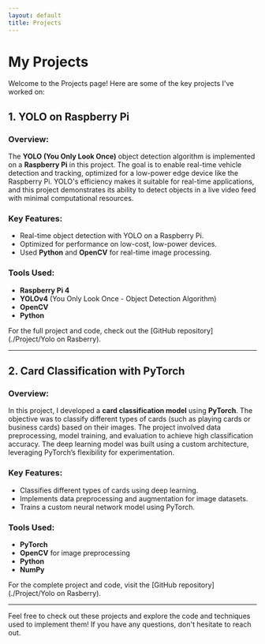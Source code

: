 ```yaml
---
layout: default
title: Projects
---
```


# My Projects

Welcome to the Projects page! Here are some of the key projects I've worked on:

## 1. YOLO on Raspberry Pi

### Overview:
The **YOLO (You Only Look Once)** object detection algorithm is implemented on a **Raspberry Pi** in this project. The goal is to enable real-time vehicle detection and tracking, optimized for a low-power edge device like the Raspberry Pi. YOLO's efficiency makes it suitable for real-time applications, and this project demonstrates its ability to detect objects in a live video feed with minimal computational resources.

### Key Features:
- Real-time object detection with YOLO on a Raspberry Pi.
- Optimized for performance on low-cost, low-power devices.
- Used **Python** and **OpenCV** for real-time image processing.

### Tools Used:
- **Raspberry Pi 4**
- **YOLOv4** (You Only Look Once - Object Detection Algorithm)
- **OpenCV**
- **Python**

For the full project and code, check out the [GitHub repository](./Project/Yolo on Rasberry).

---

## 2. Card Classification with PyTorch

### Overview:
In this project, I developed a **card classification model** using **PyTorch**. The objective was to classify different types of cards (such as playing cards or business cards) based on their images. The project involved data preprocessing, model training, and evaluation to achieve high classification accuracy. The deep learning model was built using a custom architecture, leveraging PyTorch’s flexibility for experimentation.

### Key Features:
- Classifies different types of cards using deep learning.
- Implements data preprocessing and augmentation for image datasets.
- Trains a custom neural network model using PyTorch.

### Tools Used:
- **PyTorch**
- **OpenCV** for image preprocessing
- **Python**
- **NumPy**

For the complete project and code, visit the [GitHub repository](./Project/Yolo on Rasberry).

---

Feel free to check out these projects and explore the code and techniques used to implement them! If you have any questions, don't hesitate to reach out.
